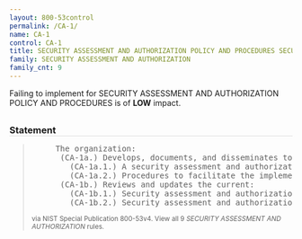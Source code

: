 ```yaml
---
layout: 800-53control
permalink: /CA-1/
name: CA-1
control: CA-1
title: SECURITY ASSESSMENT AND AUTHORIZATION POLICY AND PROCEDURES SECURITY ASSESSMENT AND AUTHORIZATION
family: SECURITY ASSESSMENT AND AUTHORIZATION
family_cnt: 9
---
```

<p class="text-info">Failing to implement for SECURITY ASSESSMENT AND AUTHORIZATION POLICY AND PROCEDURES is of <b>LOW</b> impact.</p>

<h3 style="border-bottom:1px solid #ddd;margin:30px 0 8px 0;">Statement</h3>
<blockquote>
<pre>     The organization: 
      (CA-1a.) Develops, documents, and disseminates to [Assignment: organization-defined personnel or roles]: 
        (CA-1a.1.) A security assessment and authorization policy that addresses purpose, scope, roles, responsibilities, management commitment, coordination among organizational entities, and compliance; and 
        (CA-1a.2.) Procedures to facilitate the implementation of the security assessment and authorization policy and associated security assessment and authorization controls; and 
      (CA-1b.) Reviews and updates the current: 
        (CA-1b.1.) Security assessment and authorization policy [Assignment: organization-defined frequency]; and 
        (CA-1b.2.) Security assessment and authorization procedures [Assignment: organization-defined frequency]. 
</pre>
<p><small>via NIST Special Publication 800-53v4. View all 9 <i>SECURITY ASSESSMENT AND AUTHORIZATION</i> rules. <a href="/cce/ssg/group/$Group_id"><span class="glyphicon glyphicon-link"></span></a> </small></p>
</blockquote>

